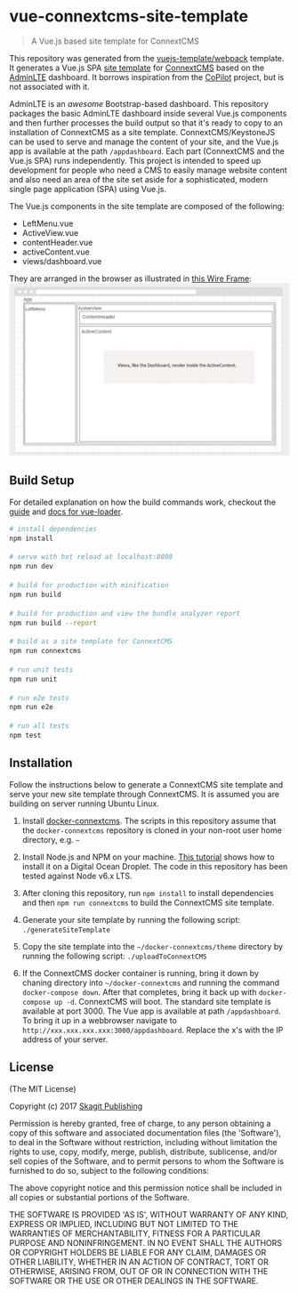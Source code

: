 # vue-connextcms-site-template

> A Vue.js based site template for ConnextCMS

This repository was generated from the [vuejs-template/webpack](https://github.com/vuejs-templates/webpack#vue-webpack-boilerplate) template.
It generates a Vue.js SPA [site template](https://github.com/skagitpublishing/site-template-connextcms) for
[ConnextCMS](http://connextcms.com/) based on the [AdminLTE](https://almsaeedstudio.com/) dashboard.
It borrows inspiration from the [CoPilot](https://github.com/misterGF/CoPilot) project, but is not associated with it.

AdminLTE is an *awesome* Bootstrap-based dashboard. This repository packages the basic AdminLTE dashboard inside several
Vue.js components and then further processes the build output so that it's ready to copy to an installation of ConnextCMS as a site template.
ConnextCMS/KeystoneJS can be used to serve and manage the content of your site, and the Vue.js app is available at the
path `/appdashboard`. Each part (ConnextCMS and the Vue.js SPA) runs independently. This project is intended to speed 
up development for people who need a CMS to easily manage website content and also need an area of the site
set aside for a sophisticated, modern single page application (SPA) using Vue.js.

The Vue.js components in the site template are composed of the following:
* LeftMenu.vue
* ActiveView.vue
* contentHeader.vue
* activeContent.vue
* views/dashboard.vue

They are arranged in the browser as illustrated in [this Wire Frame](https://wireframe.cc/njHhlF):
![vue component layout](component-layout.jpg?raw=true "vue component layout")

## Build Setup
For detailed explanation on how the build commands work, checkout the [guide](http://vuejs-templates.github.io/webpack/) and [docs for vue-loader](http://vuejs.github.io/vue-loader).

``` bash
# install dependencies
npm install

# serve with hot reload at localhost:8080
npm run dev

# build for production with minification
npm run build

# build for production and view the bundle analyzer report
npm run build --report

# build as a site template for ConnextCMS
npm run connextcms

# run unit tests
npm run unit

# run e2e tests
npm run e2e

# run all tests
npm test
```

## Installation
Follow the instructions below to generate a ConnextCMS site template and serve your new site template through ConnextCMS.
It is assumed you are building on server running Ubuntu Linux.

1. Install [docker-connextcms](https://github.com/skagitpublishing/docker-connextcms). The scripts in this repository
assume that the `docker-connextcms` repository is cloned in your non-root user home directory, e.g. `~`

2. Install Node.js and NPM on your machine. [This tutorial](https://www.digitalocean.com/community/tutorials/how-to-install-node-js-on-ubuntu-16-04)
shows how to install it on a Digital Ocean Droplet. The code in this repository has been tested against Node v6.x LTS.

3. After cloning this repository, run `npm install` to install dependencies and then `npm run connextcms` to build
the ConnextCMS site template. 

4. Generate your site template by running the following script:
`./generateSiteTemplate`

5. Copy the site template into the `~/docker-connextcms/theme` directory by running the following script:
`./uploadToConnextCMS`

6. If the ConnextCMS docker container is running, bring it down by chaning directory into `~/docker-connextcms` and
running the command `docker-compose down`. After that completes, bring it back up with `docker-compose up -d`. ConnextCMS
will boot. The standard site template is available at port 3000. The Vue app is available at path `/appdashboard`. To
bring it up in a webbrowser navigate to `http://xxx.xxx.xxx.xxx:3000/appdashboard`. Replace the x's with the IP
address of your server.


## License
(The MIT License)

Copyright (c) 2017 [Skagit Publishing](http://skagitconnext.com/)

Permission is hereby granted, free of charge, to any person obtaining a copy of this software and associated documentation files (the 'Software'), to deal in the Software without restriction, including without limitation the rights to use, copy, modify, merge, publish, distribute, sublicense, and/or sell copies of the Software, and to permit persons to whom the Software is furnished to do so, subject to the following conditions:

The above copyright notice and this permission notice shall be included in all copies or substantial portions of the Software.

THE SOFTWARE IS PROVIDED 'AS IS', WITHOUT WARRANTY OF ANY KIND, EXPRESS OR IMPLIED, INCLUDING BUT NOT LIMITED TO THE WARRANTIES OF MERCHANTABILITY, FITNESS FOR A PARTICULAR PURPOSE AND NONINFRINGEMENT. IN NO EVENT SHALL THE AUTHORS OR COPYRIGHT HOLDERS BE LIABLE FOR ANY CLAIM, DAMAGES OR OTHER LIABILITY, WHETHER IN AN ACTION OF CONTRACT, TORT OR OTHERWISE, ARISING FROM, OUT OF OR IN CONNECTION WITH THE SOFTWARE OR THE USE OR OTHER DEALINGS IN THE SOFTWARE.

